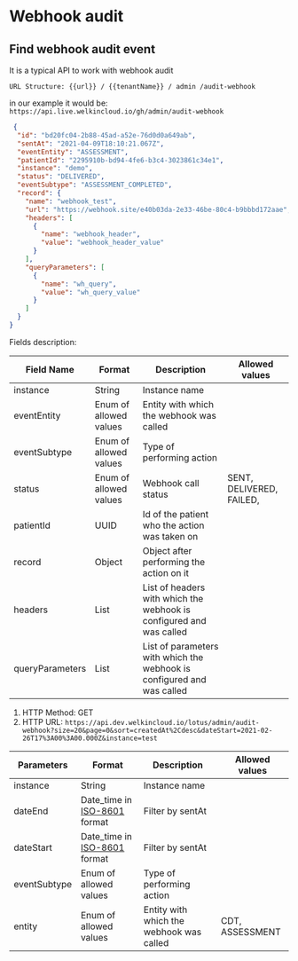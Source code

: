 # Webhook audit

## Find webhook audit event

It is a typical API to work with webhook audit 

`URL Structure: {{url}} / {{tenantName}} / admin /audit-webhook`

in our example it would be:
`https://api.live.welkincloud.io/gh/admin/audit-webhook`

```json
 {
  "id": "bd20fc04-2b88-45ad-a52e-76d0d0a649ab",
  "sentAt": "2021-04-09T18:10:21.067Z",
  "eventEntity": "ASSESSMENT",
  "patientId": "2295910b-bd94-4fe6-b3c4-3023861c34e1",
  "instance": "demo",
  "status": "DELIVERED",
  "eventSubtype": "ASSESSMENT_COMPLETED",
  "record": {
    "name": "webhook_test",
    "url": "https://webhook.site/e40b03da-2e33-46be-80c4-b9bbbd172aae",
    "headers": [
      {
        "name": "webhook_header",
        "value": "webhook_header_value"
      }
    ],
    "queryParameters": [
      {
        "name": "wh_query",
        "value": "wh_query_value"
      }
    ]
  }
}
```

Fields description:

Field Name |   Format  |  Description| Allowed values
---------  |   -----   |  ---------| -------
instance  |  String |  Instance name
eventEntity | Enum of allowed values | Entity with which the webhook was called
eventSubtype | Enum of allowed values | Type of performing action
status | Enum of allowed values | Webhook call status | SENT, DELIVERED, FAILED,
patientId | UUID |  Id of the patient who the action was taken on
record |  Object |  Object after performing the action on it
headers | List | List of headers with which the webhook is configured and was called
queryParameters | List |  List of parameters with which the webhook is configured and was called

1. HTTP Method: GET
2. HTTP URL: `https://api.dev.welkincloud.io/lotus/admin/audit-webhook?size=20&page=0&sort=createdAt%2Cdesc&dateStart=2021-02-26T17%3A00%3A00.000Z&instance=test`

Parameters| Format | Description | Allowed values
--------- | ----------- | -------- | -----------
instance | String | Instance name
dateEnd | Date_time in [ISO-8601](https://en.wikipedia.org/wiki/ISO_8601) format | Filter by sentAt
dateStart | Date_time in [ISO-8601](https://en.wikipedia.org/wiki/ISO_8601) format | Filter by sentAt
eventSubtype | Enum of allowed values | Type of performing action
entity | Enum of allowed values | Entity with which the webhook was called | CDT,  ASSESSMENT
